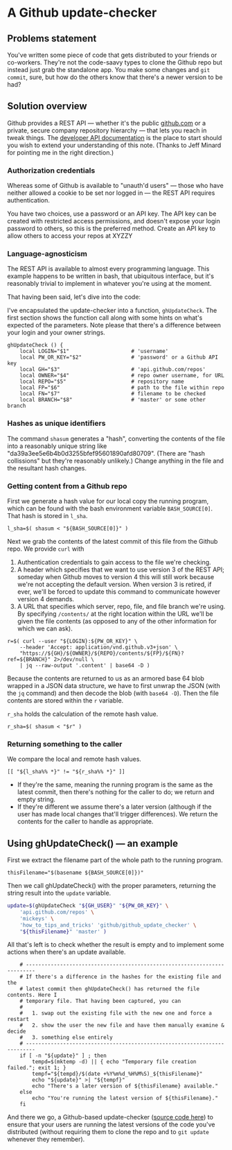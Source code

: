 # A Github update-checker

## Problems statement

You've written some piece of code that gets distributed to your friends or co-workers. They're not the code-saavy types to clone the Github repo but instead just grab the standalone app. You make some changes and `git commit`, sure, but how do the others know that there's a newer version to be had?

## Solution overview

Github provides a REST API &#8212; whether it's the public [github.com](https://github.com) or a private, secure company repository hierarchy &#8212; that lets you reach in tweak things. The [developer API documentation](https://developer.github.com/v3/) is the place to start should you wish to extend your understanding of this note. (Thanks to Jeff Minard for pointing me in the right direction.)

### Authorization credentials

Whereas some of Github is available to "unauth'd users" &#8212; those who have neither allowed a cookie to be set nor logged in &#8212; the REST API requires authentication.

You have two choices, use a password or an API key. The API key can be created with restricted access permissions, and doesn't expose your login password to others, so this is the preferred method. Create an API key to allow others to access your repos at XYZZY

### Language-agnosticism

The REST API is available to almost every programming language. This example happens to be written in bash, that ubiquitous interface, but it's reasonably trivial to implement in whatever you're using at the moment.

That having been said, let's dive into the code:

I've encapsulated the update-checker into a function, `ghUpdateCheck`. The first section shows the function call along with some hints on what's expected of the parameters. Note please that there's a difference between your login and your owner strings.

```
ghUpdateCheck () {
	local LOGIN="$1"					# 'username'
	local PW_OR_KEY="$2"				# 'password' or a Github API key
	local GH="$3"						# 'api.github.com/repos'
	local OWNER="$4"					# repo owner username, for URL
	local REPO="$5"						# repository name
	local FP="$6"						# path to the file within repo
	local FN="$7"						# filename to be checked
	local BRANCH="$8"					# 'master' or some other branch
```

### Hashes as unique identifiers

The command `shasum` generates a "hash", converting the contents of the file into a reasonably unique string like "da39a3ee5e6b4b0d3255bfef95601890afd80709". (There are "hash collissions" but they're reasonably unlikely.) Change anything in the file and the resultant hash changes.

### Getting content from a Github repo

First we generate a hash value for our local copy the running program, which can be found with the bash environment variable `BASH_SOURCE[0]`. That hash is stored in `l_sha`.

```
l_sha=$( shasum < "${BASH_SOURCE[0]}" )
```

Next we grab the contents of the latest commit of this file from the Github repo. We provide `curl` with

1. Authentication credentials to gain access to the file we're checking.
2. A header which specifies that we want to use version 3 of the REST API; someday when Github moves to version 4 this will still work because we're not accepting the default version. When version 3 is retired, if ever, we'll be forced to update this command to communicate however version 4 demands.
3. A URL that specifies which server, repo, file, and file branch we're using. By specifying `/contents/` at the right location within the URL we'll be given the file contents (as opposed to any of the other information for which we can ask).

```
r=$( curl --user "${LOGIN}:${PW_OR_KEY}" \
	--header 'Accept: application/vnd.github.v3+json' \
	"https://${GH}/${OWNER}/${REPO}/contents/${FP}/${FN}?ref=${BRANCH}" 2>/dev/null \
	| jq --raw-output '.content' | base64 -D )
```

Because the contents are returned to us as an armored base 64 blob wrapped in a JSON data structure, we have to first unwrap the JSON (with the `jq` command) and then decode the blob (with `base64 -D`). Then the file contents are stored within the `r` variable.

`r_sha` holds the calculation of the remote hash value.

```
r_sha=$( shasum < "$r" )
```

### Returning something to the caller

We compare the local and remote hash values.

```
[[ "${l_sha%% *}" != "${r_sha%% *}" ]]
```

* If they're the same, meaning the running program is the same as the latest commit, then there's nothing for the caller to do; we return and empty string.
* If they're different we assume there's a later version (although if the user has made local changes that'll trigger differences). We return the contents for the caller to handle as appropriate.


## Using ghUpdateCheck() &#8212; an example

First we extract the filename part of the whole path to the running program.

```
thisFilename="$(basename ${BASH_SOURCE[0]})"
```

Then we call ghUpdateCheck() with the proper parameters, returning the string result into the `update` variable.

```bash
update=$(ghUpdateCheck "${GH_USER}" "${PW_OR_KEY}" \
	'api.github.com/repos' \
	'mickeys' \
	'how_to_tips_and_tricks' 'github/github_update_checker' \
	"${thisFilename}" 'master' )
```

All that's left is to check whether the result is empty and to implement some actions when there's an update available.

```
	# -------------------------------------------------------------------------
	# If there's a difference in the hashes for the existing file and the
	# latest commit then ghUpdateCheck() has returned the file contents. Here I
	# temporary file. That having been captured, you can
	#
	#   1. swap out the existing file with the new one and force a restart
	#   2. show the user the new file and have them manually examine & decide
	#   3. something else entirely
	# -------------------------------------------------------------------------
	if [ -n "${update}" ] ; then
		tempd=$(mktemp -d) || { echo "Temporary file creation failed."; exit 1; }
		tempf="${tempd}/$(date +%Y%m%d_%H%M%S)_${thisFilename}"
		echo "${update}" >| "${tempf}"
		echo "There's a later version of ${thisFilename} available."
	else
		echo "You're running the latest version of ${thisFilename}."
	fi
```

And there we go, a Github-based update-checker ([source code here](https://github.com/mickeys/how_to_tips_and_tricks/blob/master/github/github_update_checker/github_update_checker.sh)) to ensure that your users are running the latest versions of the code you've distributed (without requiring them to clone the repo and to `git update` whenever they remember).